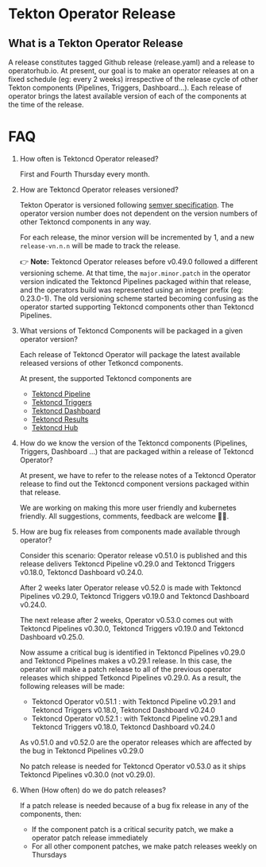 # Tekton Operator Release

## What is a Tekton Operator Release

A release constitutes tagged Github release (release.yaml) and a release to operatorhub.io. At present, our goal is to make an operator releases at on a fixed schedule (eg: every 2 weeks) irrespective of the release cycle of other Tekton components (Pipelines, Triggers, Dashboard...). Each release of operator brings the latest available version of each of the components at the time of the release.

# FAQ

1. How often is Tektoncd Operator released?

    First and Fourth Thursday every month.

1. How are Tektoncd Operator releases versioned?
    
    Tekton Operator is versioned following [semver specification](https://semver.org/). The operator version number does not dependent on the version numbers of other Tektoncd components in any way.

    For each release, the minor version will be incremented by 1, and a new `release-vn.n.n` will be made to track the release.

    👉 **Note:** Tektoncd Operator releases before v0.49.0 followed a different versioning scheme. At that time, the `major.minor.patch` in the operator version indicated the Tektoncd Pipelines packaged within that release, and the operators build was represented using an integer prefix (eg: 0.23.0-1). The old versioning scheme started becoming confusing as the operator started supporting Tektoncd components other than Tektoncd Pipelines.

1. What versions of Tektoncd Components will be packaged in a given operator version?

    Each release of Tektoncd Operator will package the latest available released versions of other Tetkoncd components.

    At present, the supported Tektoncd components are

    - [Tektoncd Pipeline](https://github.com/tektoncd/pipeline/releases)
    - [Tektoncd Triggers](https://github.com/tektoncd/triggers/releases)
    - [Tektoncd Dashboard](https://github.com/tektoncd/dashboard/releases)
    - [Tektoncd Results](https://github.com/tektoncd/results/releases)
    - [Tektoncd Hub](https://github.com/tektoncd/hub/releases)

1. How do we know the version of the Tektoncd components (Pipelines, Triggers, Dashboard ...) that are packaged within a release of Tektoncd Operator?

    At present, we have to refer to the release notes of a Tektoncd Operator release to find out the Tektoncd component versions packaged within that release.

    We are working on making this more user friendly and kubernetes friendly.
    All suggestions, comments, feedback are welcome 🧑‍💻.

1. How are bug fix releases from components made available through operator?

    Consider this scenario: Operator release v0.51.0 is published and this release delivers Tektoncd Pipeline v0.29.0 and Tektoncd Triggers v0.18.0, Tektoncd Dashboard v0.24.0.
    
    After 2 weeks later Operator release v0.52.0 is made with Tektoncd Pipelines v0.29.0, Tektoncd Triggers v0.19.0 and Tektoncd Dashboard v0.24.0.
    
    The next release  after 2 weeks, Operator v0.53.0 comes out with Tektoncd Pipelines v0.30.0, Tektoncd Triggers v0.19.0 and Tektoncd Dashboard v0.25.0.

    Now assume a critical bug is identified in Tektoncd Pipelines v0.29.0 and Tektoncd Pipelines makes a v0.29.1 release. In this case, the operator will make a patch release to all of the previous operator releases which shipped Tetkoncd Pipelines v0.29.0. As a result, the following releases will be made:

    - Tektoncd Operator v0.51.1 : with Tektoncd Pipeline v0.29.1 and Tektoncd Triggers v0.18.0, Tektoncd Dashboard v0.24.0
    - Tektoncd Operator v0.52.1 : with Tektoncd Pipeline v0.29.1 and Tektoncd Triggers v0.18.0, Tektoncd Dashboard v0.24.0

    As v0.51.0 and v0.52.0 are the operator releases which are affected by the bug in Tektoncd Pipelines v0.29.0

    No patch release is needed for Tektoncd Operator v0.53.0 as it ships Tektoncd Pipelines v0.30.0 (not v0.29.0).

1. When (How often) do we do patch releases?

    If a patch release is needed because of a bug fix release in any of the components, then:

    - If the component patch is a critical security patch, we make a operator patch release immediately
    - For all other component patches, we make patch releases weekly on Thursdays
